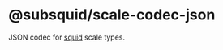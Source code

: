# @subsquid/scale-codec-json

JSON codec for [squid](https://github.com/subsquid/squid/tree/master/scale-codec) scale types.
